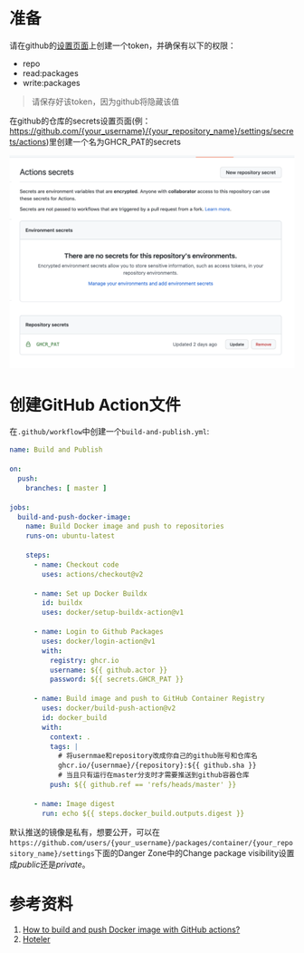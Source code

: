 # 准备

请在github的[设置页面](https://github.com/settings/tokens)上创建一个token，并确保有以下的权限：

- repo
- read:packages
- write:packages

> 请保存好该token，因为github将隐藏该值

在github的仓库的secrets设置页面(例：https://github.com/{your_username}/{your_repository_name}/settings/secrets/actions)里创建一个名为GHCR_PAT的secrets

![secrets设置页面](https://raw.githubusercontent.com/damingerdai/damingerdai.github.io/master/assets/back-end/github-action-push-docker-image-to-github-packages-1.png)

# 创建GitHub Action文件

在`.github/workflow`中创建一个`build-and-publish.yml`:


```yml
name: Build and Publish

on:
  push:
    branches: [ master ]

jobs:
  build-and-push-docker-image:
    name: Build Docker image and push to repositories
    runs-on: ubuntu-latest

    steps:
      - name: Checkout code
        uses: actions/checkout@v2

      - name: Set up Docker Buildx
        id: buildx
        uses: docker/setup-buildx-action@v1

      - name: Login to Github Packages
        uses: docker/login-action@v1
        with:
          registry: ghcr.io
          username: ${{ github.actor }}
          password: ${{ secrets.GHCR_PAT }}

      - name: Build image and push to GitHub Container Registry
        uses: docker/build-push-action@v2
        id: docker_build
        with:
          context: .
          tags: |
            # 将usernmae和repository改成你自己的github账号和仓库名
            ghcr.io/{usernmae}/{repository}:${{ github.sha }}
            # 当且只有运行在master分支时才需要推送到github容器仓库
          push: ${{ github.ref == 'refs/heads/master' }}

      - name: Image digest
        run: echo ${{ steps.docker_build.outputs.digest }}
```

默认推送的镜像是私有，想要公开，可以在
`https://github.com/users/{your_username}/packages/container/{your_repository_name}/settings`下面的Danger Zone中的Change package visibility设置成*public*还是*private*。

# 参考资料

1. [How to build and push Docker image with GitHub actions?](https://event-driven.io/en/how_to_buid_and_push_docker_image_with_github_actions/)
2. [Hoteler](https://github.com/damingerdai/hoteler/blob/master/.github/workflows/build-and-publish.yml)